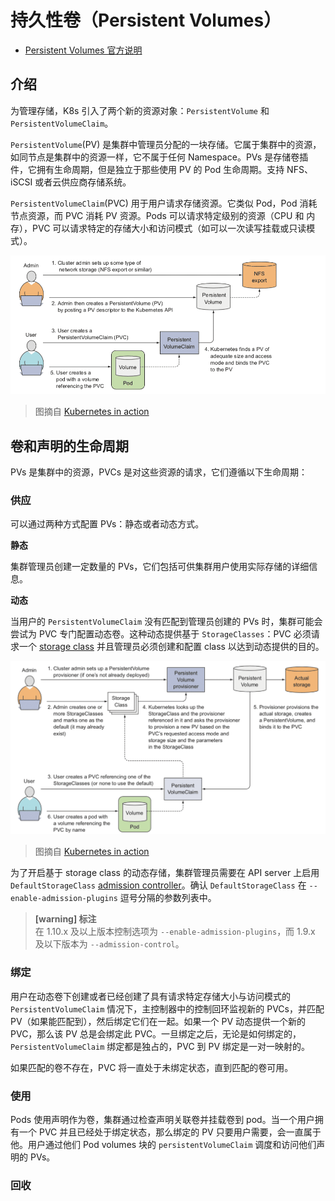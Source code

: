 # 持久性卷（Persistent Volumes）

* [Persistent Volumes 官方说明](https://kubernetes.io/docs/concepts/storage/persistent-volumes/)

## 介绍

为管理存储，K8s 引入了两个新的资源对象：`PersistentVolume` 和 `PersistentVolumeClaim`。

`PersistentVolume`(PV) 是集群中管理员分配的一块存储。它属于集群中的资源，如同节点是集群中的资源一样，它不属于任何 Namespace。PVs 是存储卷插件，它拥有生命周期，但是独立于那些使用 PV 的 Pod 生命周期。支持 NFS、iSCSI 或者云供应商存储系统。

`PersistentVolumeClaim`(PVC) 用于用户请求存储资源。它类似 Pod，Pod 消耗节点资源，而 PVC 消耗 PV 资源。Pods 可以请求特定级别的资源（CPU 和 内存），PVC 可以请求特定的存储大小和访问模式（如可以一次读写挂载或只读模式）。

![](images/pv-pvc.png)

> 图摘自 [Kubernetes in action](https://www.manning.com/books/kubernetes-in-action)

## 卷和声明的生命周期

PVs 是集群中的资源，PVCs 是对这些资源的请求，它们遵循以下生命周期：

### 供应 

可以通过两种方式配置 PVs：静态或者动态方式。

__静态__

集群管理员创建一定数量的 PVs，它们包括可供集群用户使用实际存储的详细信息。

__动态__

当用户的 `PersistentVolumeClaim` 没有匹配到管理员创建的 PVs 时，集群可能会尝试为 PVC 专门配置动态卷。这种动态提供基于 `StorageClasses`：PVC 必须请求一个 [storage class](https://kubernetes.io/docs/concepts/storage/storage-classes/) 并且管理员必须创建和配置 class 以达到动态提供的目的。

![](images/storage-class.png)

> 图摘自 [Kubernetes in action](https://www.manning.com/books/kubernetes-in-action)

为了开启基于 storage class 的动态存储，集群管理员需要在 API server 上启用 `DefaultStorageClass` [admission controller](https://kubernetes.io/docs/reference/access-authn-authz/admission-controllers/#defaultstorageclass)。确认 `DefaultStorageClass` 在 `--enable-admission-plugins` 逗号分隔的参数列表中。

> **[warning] 标注**  
>  在 1.10.x 及以上版本控制选项为 `--enable-admission-plugins`，而 1.9.x 及以下版本为 `--admission-control`。

### 绑定

用户在动态卷下创建或者已经创建了具有请求特定存储大小与访问模式的 `PersistentVolumeClaim` 情况下，主控制器中的控制回环监视新的 PVCs，并匹配 PV（如果能匹配到），然后绑定它们在一起。如果一个 PV 动态提供一个新的 PVC，那么该 PV 总是会绑定此 PVC。一旦绑定之后，无论是如何绑定的，`PersistentVolumeClaim` 绑定都是独占的，PVC 到 PV 绑定是一对一映射的。

如果匹配的卷不存在，PVC 将一直处于未绑定状态，直到匹配的卷可用。

### 使用

Pods 使用声明作为卷，集群通过检查声明关联卷并挂载卷到 pod。当一个用户拥有一个 PVC 并且已经处于绑定状态，那么绑定的 PV 只要用户需要，会一直属于他。用户通过他们 Pod volumes 块的 `persistentVolumeClaim` 调度和访问他们声明的 PVs。

### 回收
